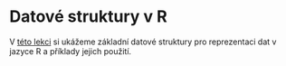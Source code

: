 # Datové struktury v R

V [této lekci](04.ipynb) si ukážeme základní datové struktury pro reprezentaci dat v jazyce R a příklady jejich použití.
